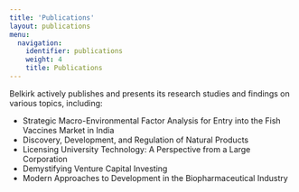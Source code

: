```yaml
---
title: 'Publications'
layout: publications
menu:
  navigation:
    identifier: publications
    weight: 4
    title: Publications
---
```


Belkirk actively publishes and presents its research studies and findings on various topics, including:

* Strategic Macro-Environmental Factor Analysis for Entry into the Fish Vaccines Market in India
* Discovery, Development, and Regulation of Natural Products
* Licensing University Technology: A Perspective from a Large Corporation
* Demystifying Venture Capital Investing</li><li>Modern Approaches to Development in the Biopharmaceutical Industry
